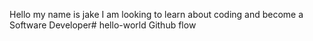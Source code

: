 Hello my name is jake I am looking to learn about coding and become a Software Developer# hello-world
Github flow
